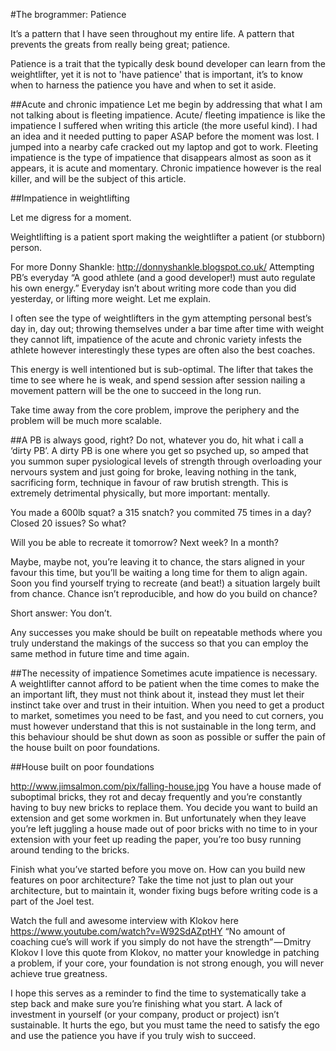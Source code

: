 #The brogrammer: Patience 

It’s a pattern that I have seen throughout my entire life. A pattern that prevents the greats from really being great; patience.

Patience is a trait that the typically desk bound developer can learn from the weightlifter, yet it is not to 'have patience' that is important, it’s to know when to harness the patience you have and when to set it aside.

##Acute and chronic impatience
Let me begin by addressing that what I am not talking about is fleeting impatience. Acute/ fleeting impatience is like the impatience I suffered when writing this article (the more useful kind). I had an idea and it needed putting to paper ASAP before the moment was lost. I jumped into a nearby cafe cracked out my laptop and got to work. Fleeting impatience is the type of impatience that disappears almost as soon as it appears, it is acute and momentary. Chronic impatience however is the real killer, and will be the subject of this article.

##Impatience in weightlifting

Let me digress for a moment.

Weightlifting is a patient sport making the weightlifter a patient (or stubborn) person.

For more Donny Shankle: http://donnyshankle.blogspot.co.uk/
Attempting PB’s everyday
“A good athlete (and a good developer!) must auto regulate his own energy.”
Everyday isn’t about writing more code than you did yesterday, or lifting more weight. Let me explain.

I often see the type of weightlifters in the gym attempting personal best’s day in, day out; throwing themselves under a bar time after time with weight they cannot lift, impatience of the acute and chronic variety infests the athlete however interestingly these types are often also the best coaches.

This energy is well intentioned but is sub-optimal. The lifter that takes the time to see where he is weak, and spend session after session nailing a movement pattern will be the one to succeed in the long run.

Take time away from the core problem, improve the periphery and the problem will be much more scalable.

##A PB is always good, right?
Do not, whatever you do, hit what i call a ‘dirty PB’. A dirty PB is one where you get so psyched up, so amped that you summon super pysiological levels of strength through overloading your nervours system and just going for broke, leaving nothing in the tank, sacrificing form, technique in favour of raw brutish strength. This is extremely detrimental physically, but more important: mentally.

You made a 600lb squat? a 315 snatch? you commited 75 times in a day? Closed 20 issues? So what?

Will you be able to recreate it tomorrow? Next week? In a month?

Maybe, maybe not, you’re leaving it to chance, the stars aligned in your favour this time, but you’ll be waiting a long time for them to align again. Soon you find yourself trying to recreate (and beat!) a situation largely built from chance. Chance isn’t reproducible, and how do you build on chance?

Short answer: You don’t.

Any successes you make should be built on repeatable methods where you truly understand the makings of the success so that you can employ the same method in future time and time again.

##The necessity of impatience
Sometimes acute impatience is necessary. A weightlifter cannot afford to be patient when the time comes to make the an important lift, they must not think about it, instead they must let their instinct take over and trust in their intuition. When you need to get a product to market, sometimes you need to be fast, and you need to cut corners, you must however understand that this is not sustainable in the long term, and this behaviour should be shut down as soon as possible or suffer the pain of the house built on poor foundations.

##House built on poor foundations

http://www.jimsalmon.com/pix/falling-house.jpg
You have a house made of suboptimal bricks, they rot and decay frequently and you’re constantly having to buy new bricks to replace them. You decide you want to build an extension and get some workmen in. But unfortunately when they leave you’re left juggling a house made out of poor bricks with no time to in your extension with your feet up reading the paper, you’re too busy running around tending to the bricks.

Finish what you’ve started before you move on. How can you build new features on poor architecture? Take the time not just to plan out your architecture, but to maintain it, wonder fixing bugs before writing code is a part of the Joel test.


Watch the full and awesome interview with Klokov here https://www.youtube.com/watch?v=W92SdAZptHY
“No amount of coaching cue’s will work if you simply do not have the strength” — Dmitry Klokov
I love this quote from Klokov, no matter your knowledge in patching a problem, if your core, your foundation is not strong enough, you will never achieve true greatness.

I hope this serves as a reminder to find the time to systematically take a step back and make sure you’re finishing what you start. A lack of investment in yourself (or your company, product or project) isn’t sustainable. It hurts the ego, but you must tame the need to satisfy the ego and use the patience you have if you truly wish to succeed.